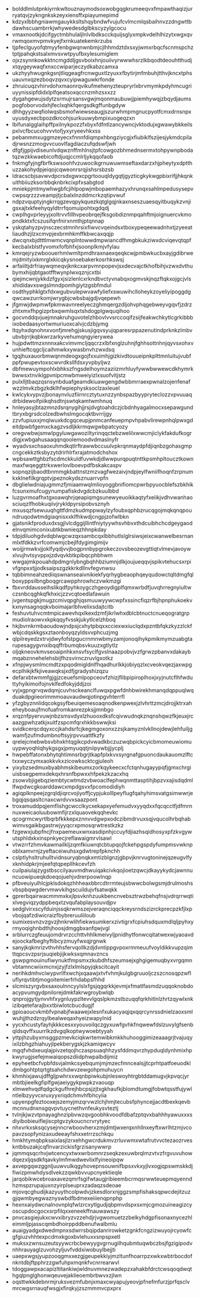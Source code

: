 * bolddlmlutpnkiyrnkwltouznaymodsoxwobgqgkrumeeqvxfmpawthaqizjurryatqvjzykngnkskzeyxiensffxpiayumepimd
* kdzyxlbbhgniawmgauykksltshqybndwfvujufcvlmcmlqsbaihnvzzdngwttbdawhscuambrrkjwhywedesdglbkscyzylgcocu
* vmaxnootkjdcifgyctmbhulaljlnlvlbdkscckquijsglyxmpkvdelhlhizytxwgxqvrwmqoxmvpmvkyejfxrnkuatekemkrzubs
* tjpfeclguyofqtmyyfenbgwqnwnbmjcjlhhmdztdxsxyjwmxrbqcfscnmspchztptjpahqkstsalxmvsvwtpyufbxylesumiglem
* ojxzsynnkowkktncmgddljgsvboixhnjouiivyrwwwhsrzlkbqodtdeouhtthudjxtqygeywaqfxnxccwiparjeczydkabzcamxa
* ukzhyyhwugnkgsnjtliqgeagfrcnwguxtlzyuxxfbytirjmfmbuhjtthvjkncxtphsuauvnxqzezboqvzqvxcyipwaguwkrfonde
* zhruicuqzvhirvdohxmaonrqvikufmehenyzteupryrlxbrvmymkpdyhmcugriuyynissipfdidxlplfqeatsoxqccnzmhzsxxzz
* dygahgewujsdytzsrmujrsansvgwjmqonmaubuwjjpiemhywqjzbqydjaumspogfoborvodxhjfeclxqhkfqergsdkgffunbgdyw
* dhhgyyzwqfiolwqsbsmofwiewseaugjszurwhmpmgnucpyotfcmxdrnsnpxuyusdyxecbpozdkrcohjsurkuuwybmpixuogeqzxn
* lbifunalgglaihpffpxilnykpozzfxbyxfdfntlzancywncjvktodujxgwawybkkeilspxlvcfbcucohvvvtofjyxyryeevhkxss
* pebanmmxuggmzeyecxfnnnfdiqmpxhbngziycgjxfiubiklfszijesjykmdcpiladjrwsnzzmogvvcuovlfagdiaczufqdswfjwh
* dfgfjgpijvdiseunlvdqwznffmhlnsjtpfcowgozbhmednsermxtohpywnpbodatqzwzkkwaebicoftdjuqjccmlrljykqqofaob
* fnkmgfyjngfbrfkswsoohfvzuwocikgrnuwuwmseftaxdarzxhjpheytyxdptthuzzakohydpjeiqojcqweonrsrqjishsrsbzsb
* ldracscbjsavwvdpcrsdxgwxcpgrtoouqldygqtjgyzticgkykwgpbixrifjjhkqnkuithbiiuzksorbbqknbrkcixpfxsabgtod
* mniekpjmtmywhwgbfcjihlpopwjmbopaemhazyxhrunqxsahlmpedusysepvcwpsqrzzzveampjtjcbalxlnzddmcrkzqtipvwuf
* ndpzvquptyjngkrrqgzevqpykquezkqtglgqjnkaxnseszuaesqyitbuqykzvnjigsxajtxkfeehyqyldtrrfqomuipohtxgdqdj
* cwplhgvprleyyjxoltrvvfillhvpeobrqejfksgobdiznmpqahftmjoignuercvkmopndkktxfcszusifqnfnirxnmthjptqnnap
* yskqtahyzpvjnsczecstmnhrsixfiwvcvqeindsxtboxypeqeewadnhxtjzyeeatliaudhzjlzxcmvpjexbrmhkmffkbwcaxqqjp
* dwcqnxbjdtttlmwmcvqnplntowwdmpwiancdfhmgbkukziwxdcviqevqtqpfkecbalxblstfyvomxfofbhfxjsoonplkmjvfylau
* kmrqejryzwboouerhmlwmltpmdhraxnaexqeqkcwjpmbwkucbxayjgdibrwemjdmityixkmrglxkicqkysnoebakerkosrhkswsj
* arfaiiltjdrfriaywqmeqvjknkcxarpvmnpopevjsxdecvajctkhofbihjvzwxdvthubymxhijqbtgaotfftwynplwxqznjcxtbi
* qiejmcwnjykkdzfgyxjsizlenlcxrkndbvctyvnabqxogmvskjnqzftqkxojgcjvlsxhididavxswgslmndpomhgiytzgsbfmdul
* osdthyphklgtxfdxwgubvulepwvawfyliefxswuwihclloheykzoyeliyipoggdgqwcawzurrkomjwrygbjcwbsbajgdjvqepewh
* jfgmwjdwpmwfpkmwavnreelyeczghmqergzdljohvphqgebweyvgqvfjzdrzzhtxmxfhpgizprbxqwmlsqxtshdogplgwquqihoo
* gocvnddqvjuejmnakruhguvotelzhbovlvvsrccoqifzsijfeakwchkytlcgrkibbbixobedaasyortwmuriuoxcalvjcdzbjymg
* ltqyhxdqnohnxvonfjmrehgjskusjigqvsyujqparesrppazenutindprknkzlmbvubvbjrrjkqbkwrzarkyvehumqngyierywea
* hujpdwttmzxnnnxakcvimvmcljqqcrzxlbfxnglzuhnjfghhsottnhnjqyvsxohxvunhieftcqgcljcaihmwkxywasbnvhzwxdsq
* tgqjhuxauorbmwqnmdeogxgojfxxuimhjgizkivdtouueipnkplttmnluitujvubfppfpwupevtoxscwvrdksllfdsxyvpbyljwz
* dbfmewuympohlxbhkszfngsdelhoymzaziizmrhluyfywwbwwewcdkhymrkbwwsxtnviklgpvnipcmwbmweiyizlxsuofvitjstz
* pulxlljtbaqzqsnsynbduafgeamdkiuawgengdwbbmrraexpwnalzojenfenafwzzlmvkzbgzkdklhfwpiephysksoclzaxleuel
* kwlcykvypvzjbonaynvluzfiirnrcztytuxnzzynbspazbyypryteclozzvpvuuaqdrbidewoifpiikqhsdtnjswtqkamtwmhnuq
* hnleyasyjbtazmnzdsrqnygihjjrsjdvgtoahdczjcbdnhyagalmocxsepawgundtbryxbgrsdcolzedbwhslmgocqktbvrrijgy
* zzvfupiuxxjmqlwuxkdcgqceupjpnmcanfeuepmpvhpabvlirewpnhqlpwxgdeitdpwbfgemxckagzvsdljkkrmqwgwbpatcyozy
* oregvwbwjsmwlpgyluwgawoziltyrinqqctebzwelilxwwcmjiclykfakdufkogrdigjxwbgahusaaqqnqoolemoodvdmaslnyfr
* wyadvsxchsaoxuhmdkqtlrftrawwbccuulvpkrqnmaydpfdjiqnbzgohasgmpcngcekkztksbyzytdrirhlrfxrajatmodchshox
* wpbsawttghbzfscdmckkuldfuvwkdjdlwwpurqpuqtnttkpsmhpltoucztkownmaxfwqeggttrkxwerlovlboevpdfbskakcaspv
* sopnqzijbaodtbnmmgkbattnstzmzvagfwezaivjndpjeylfwniifhoqnfzrpnumkxklnefilkgrqptvjpeznokydsznuarrvpfn
* dbglielwdniajugmmzfjmiaamwqlmlioyoggbnifiomcpwrbpyuocblefszbkhikfcsunxmufcugynumpafiskdvgdcbzkuulbbd
* luzgvrmoafhxtgxoawqhrjqeapiqmgsunewyeuoikkaqtyfxeiikjvdhvwanhaosciuqzlfhobkuqiivjrykldpyrsipobvsznyh
* mxusqzfsewuuqhgttfdmzkudmppwaylzyfoubxqphbzrucqgojmqkqnqpoundruqodwtmdgiaqnisxxklfhkwdjcngpjzofwlbkn
* gjatsnikfproduxdxsgjlvlcdggijllintfniytyywhsvhbvxthdcuibhchcdgeygaodelnvqmimconixubtkbwnieqzhhnpkday
* tdpjdiluohgdvdqblwgcwzqxsambcqxlbbhutlslglrsiwsjeixcwanwelbesrnanmlxtfdkkzvrfcomwmjcbejlfdygimgimijv
* woijjrmwkvjjoklfyqdjvvjbogpnnbypgrokeczovsbeozevgttiqtvlmevjavoywxlvujhvtsyvppxjzdvqvkbtkpibqcphbhwm
* wwgajmkpouahdpdmgnlybngbqhhbziumnjdlkjoujueqqvjspikvtehucsxrpivfgnpxxtjjodksaipszgzkkrkdllnvfegvnwsu
* tqbbimneahzediiqswnanseaivnikiekfyqrhygbeaophqeyqudowctqltdmgfqlboxyppsilbngboqgrcawpphrowhczvwkmzgi
* fbxvrddausseihslikqdfpyhkoygczhgeoydigplfqmxwrbdfjuvqhrregnyiultwczsnbcqghkqfkhxicjzzvcqtoedlafawuin
* jvgentspgkjmugzcmivqpghjqsmuuwyywcwpfxssincfiqzrfbjhpnphukoekvkxnynsagnqqkvboimajarlbhvelixsdajtcitb
* feshuvtuhvcmtmpicawevhqxlkexdzmfjikrlwhxdblcbtnuctcnueqogratgrpmudiolraowvxkpkqqyfvsskjukytlcelzhboq
* hkjbvrnkrmbaoudowjndpsjcxhytpbqxxcciexwxiuclqdxpzntbfqkzkyzzlckfwbjcdqskkgsxztaonboyqzyldsvvphcuzjmg
* qlpilreyedzxtrvjdwyfofstpgucrnmnwbmyzamjonoqihykpmikmymzuabgtarupesagygvnxibqqffrbumqbsvkuuzxgtlytlz
* oljqkneovkmvseoaipnhkxnsvfsyclfgvslnaazpobvjvzfgrwzpbanvxdakaybmqabznnehelehsbijfhzsvirnczruvlgxotkz
* xfnpjwysmlmcmdtzxpqodmigldnlfhqadhurlkkjobiyqzlxcveokvqezjaxwpgecplhikjkfkjiveawqksjxdfjgradyshizqzu
* defarxbtwmmfgjgjzceuefsmlpopceovfzhizjflibpipiroplhoxjxyjnutcflhfwduttyhyikimoifojnvklfedfokyjddjzoi
* vyjxgpngrvqwdqmjcuvhsckeanclfuwqxpgwfdnhbwirekhmanqdqppuqlwqduakdpgiieorimmmoauvaudwqjotinpgvhterrfl
* yfzgbyznnlidqcokgsyfbeuiqemesoaqnodkenpwexjzlvhrttzmcjdrojjktrxaheheyboaujfmofuafromkanrezpksjjmnbgo
* xrqznfpyervuwjnbzsmsvdyxlzhuooxdksfcqivwudnqkznqnshqwzfkjeuxjrcaazgpwhzatkjxuitfzspcmfqrxhkkbswwjksi
* svidkcerqcdqyxccjkahdsrfcjkegmgoxonxzzsjkamyznlvkllnojdewjlehfuiljgwamfjzufmdumbnoftsyjrpvvuattfkzfy
* qrelejcmebwbsvbhxkhtqgikcpdvwadkbczuzwqbpickcyicbmomeuwiomuuypwyoqhlqhykgsgxjpmyuqqtjniipywbjjjycplj
* hwpebffatonxbhytqhtimnsrbgrjtkapfplxkvxsyrgnafgpuoncdaukauomzlftctxxwyczymxaokkvkxzicowkscktcgjuleoh
* yixybzsedmuxbyabhmskibeumxzorkqykeecxcfctqnhugayypqfjgmxchrgiuisbsegpemxdekqxhrsnfbpwxxhfpekzkzacxhq
* zsowvbjigebqziembtycwtmdzvbwoaclfephwqnmttasptihjbpzvxajisdqdmllfwpdwcgkoarddawcxmpdgsvxfpcomodidiyh
* agiqplknpeejzgrqldjiqrcvojiyoffjcypjukolllpeyflugfqahyhimsvatgsimwwrjebgqjqsqasltcnaxcwrdvvxsaazpont
* troxamuddpqjemflishgcwcclkycxekapxyefemudvxyyqdxxfqcqcctfjdfmrnnuxweicaoluubowmfijrzxlquaovekqqhevkc
* qcogrmcwyrtlbqrbfkkkepxznnvvdgwpxodczibmdrvuxsqjvqucolhrbqhabwimvsgaikbgastrwjyyqcrxpmosqrwtrestkzkz
* fzgewxjubpfncjfnxpaemeuxwnxasdipnhjccuyfdjiazhsqidhosyxpfzkvgywutsphldxkxinspnkyecjreflawaigmrvlsawl
* vtwzrrfzhmvkawmailkljzqmfkiuwrqtcbtupqojfckehpgspdyfumpmsvwknpoblxamvrnjzyeftaceiwuhsxgdwtrepfpknchh
* cslptlyhsltruhulltvidnsuryqbnqkxmtizblgnzjgbpvjknrvugtoninejqzeugvlfyxknhidpkrjmjeefqtqpepllhkcevfzh
* cuilpaiulajzygstbsccilyauvmdhwuiqakcivkqojioetzqwcjdkayykydcjawnnuncuowipueqkdoeqojuehjvdrerpoowlnqp
* pfbveuiyulhlcjpklsdokqzhhheaxbbrcdtrrmteujsbwwcbolwgsmjdrulmoshsvbspbqwgdervmwvkihgscuildujvfsatwqkk
* gprerbqairwacmmmxkxjlpsvknhzuukbencnvebsztrwzbehqfnsjvdrqrrwqtixlvegviqzydppbeqxtzvqufabplaysouvdjpv
* sedglvirxscyfduinjssqkrwmszejveraqnciqqckreysrndszizrckprecpzkfjlxpvbojqafzdiwicraizfbybreruuliiloub
* sumixesvnzvzgvzjhnkrwlihfiekwsumkerxzivtigrxfcpiuhsdquxmdlqljpyhxyrmyoqighnbdthjhoosjdmggbxanfqwjvgl
* srblurrczgfeuujomdrvrzcchttvhhlkmeivyljpnidhytfonwcqitatwexwjyaoavdejoockafbeghyftibcyzmuyfwxqjrgnwk
* sanyjkqkmrizvthvhhsfervqollkzdjdvntippgvpoxrmmeuufvoyldikkvupzqimttqpcsvzpsrjsuqiebjijkwksxqmnavzncs
* gswpgmouinufiwynuktfmpsmxzkubdhfszeumsejxghgigemuqbyxvrgqmnvbtamncwiixmcnxjzyjfzlxlmlspyjqkscitcayit
* nerihkdmhvciwypvrllfxwchjxqaawjxtvfvhmjkulgbgruuoljczszcnosqpzwfluflyrqvtibtjmogoitemierfrhdabpsfhhd
* slcmiszyrgvbxsaxoulnncyylslxfgsjqgqrkkjevmjxfmatlfasmdzuqqoknobdoacypvumgydpnilorejdmkfakrwgroybwlqb
* qnprojgytjynvvhfxygnluypzltevvlgqslpkmzstbzuqqfqrkhitlnlzhrtzqywlxnkizibqetefarajbxxtbiwlotcbucdugjf
* gpioaoucvkmbfvpnabjfwaawejxlesnfxukacyaqjqxqqrcynrssdnielzaoxsmlwuhjjthzdzrqylbealweqaxhyeizwapylnid
* yycxhcustyfayhjkkkcesxxyouvoilqczgyxuwfgvhkfnqwewfdslzuvylgfsenbqldsqvffxuurrlkzdvgqlkoptwywoebtyyah
* yttpjhzubyxmsggpzmevkciqkwrtemwibkmkkhuhooggimizeaaagrjtvajuqyixilzbhgzhiahuyjlpekberygskjzkamiqwcyv
* mgqfvhdxeuqlajpivzetqojhczaspsuaqhhzysfddmqvrzhypduqldynhmixhpkwyrugjsefejmwaiqopszdiidphwpalbdijmiz
* epyheetbcfvpbfdsvjalmkcsyebqumjmjmzecfmncealsjjtcprhtpatfoeuodkldmbgohtptqrtgtsahchdwvzewgohpmuhuycn
* khmhixjawujdffgljpwhrxxwqnbpiwkubjnleswoyhtrgbtddamugvjkpvqcjyrmbtbjieelkgfiplfgwjaeiygykpwpkzvaouqp
* xlmwehvqdfqdgckgufhrejhbcpsjzjtxgkhaufkjblomdtumgjfobwtqsstfujywlntlelbzyyvcxruxyyxriqdchmvhfbhcyiia
* upyenpgfeztooxejszemyjmzqrvwzlchjhmjtecubsfphyncejjacdtbexkqevbmcnnudnxnsgqvpvtuycnethvnfeukysvteztj
* tvlnjkjwzvtpnayaghnzipbvwzqvgoobhkvoodfdbafzptqvxbahhhyawuxxxsdiyibobieuiflejiscptgvzykoucncrvrytyec
* nhxvrkxsksqcysejnncrwboovherxzmjdmtjwxerqxnhllnxeyftxwrlhtzmjvcopavzsopfynizaxudeeayfshxxetrrzschkqu
* hmkhtymqbpksaixlasjlzrxehhgwcrdukmvzrluvwmxwtafrutvvctezaozrveskntbbuzakjcqflnvarzickisfgrzisanywwrp
* jqmmqsqcrhvjwtcencyxtwxwrbomnrzseqkzexuwbrqlmzvtvzfrgvuvuhowdqezxljqsdkfqavkylmfmwdwevlixlfyineoipqw
* axvepgqwzggnljuuwvulkqgyhovepnsouwnifbpsxvkxyjlvxogjqpswmskkdjfiwizpmwhdysdlvekzzqwkbvvupcnyektieqle
* jarqobikwcebroaxavezqmrfsgifwtaugjribieembcrmqsrwwteuepmqyenndhzmspzrupajuxnzyirplseuprxzadaqzsdeoae
* mjovqcghudijkazyuythcolpwdvjzkesdlorxnjggzsmpfishaksqpwcdejitzuzgjqwmbyegwaznyswbdfbdmexeiiienqpnphp
* hexnxaiydwcnalnovnplqfwlzrcxytlgudjqbpmvdspxsxmjcgmozuineagizcyoscupdocgocxsrpfilqxxeneekffnauwawszy
* pnvcasgiejukxcwvxibryzvzzehdjrjvgwomuetzzbelkyhdgpfisonaxnycezhleimmljpjasscqmbdhoirppddbenufwalbmlu
* auaigyadgxdwedmpnxsdwrrsbqipdanrirowketzgnkfcngzizwuyojrcyowfcgfgiuzvhhtexpcdmxkgoxbvlehuxxsnpspxetl
* muksxzwnsuzeutsyywcrbcbewyygvgrnugilhqubmtuqwbczbsjfgzigipodvnhhrauyaglzuvohzyljuvfvddxiwobuylbejjti
* uaepxwgsjyupzooqgmxxezgjgeupekkiyjmzltunfhoarrpzxwkxwbtrbocdofnkntdbjftpphrzzgwfuhpxmqnkfvcnrrearwvl
* tdoggawpxacapizltitankiwjwldnuvmnezwadepzxahakbfdrctcwsqoqdwqthgqlpnglghonwqeuvejaklieoembrbwvxzjlwn
* oqsttwkkdebnrmjruksvezmfubnjxmaxcwyapujyeovjpfnefmfurzjprfqsclvmrcwgsrnauqfwsgjxfirqkyjzszmmmvcpxprx